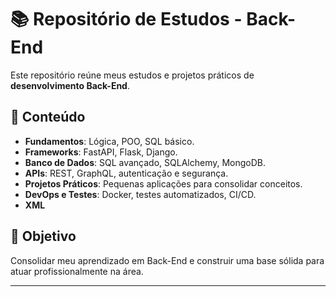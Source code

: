 # 📚 Repositório de Estudos - Back-End

Este repositório reúne meus estudos e projetos práticos de **desenvolvimento Back-End**.

## 🚀 Conteúdo
- **Fundamentos**: Lógica, POO, SQL básico.
- **Frameworks**: FastAPI, Flask, Django.
- **Banco de Dados**: SQL avançado, SQLAlchemy, MongoDB.
- **APIs**: REST, GraphQL, autenticação e segurança.
- **Projetos Práticos**: Pequenas aplicações para consolidar conceitos.
- **DevOps e Testes**: Docker, testes automatizados, CI/CD.
- **XML**
## 🎯 Objetivo
Consolidar meu aprendizado em Back-End e construir uma base sólida para atuar profissionalmente na área.

---


